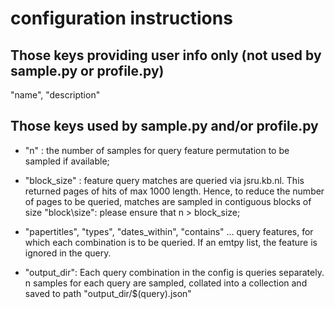 # configuration instructions

## Those keys providing user info only (not used by sample.py or profile.py)

"name", "description"

## Those keys used by sample.py and/or profile.py

* "n" : the number of samples for query feature permutation to be sampled if available;

* "block\_size" : feature query matches are queried via jsru.kb.nl. This returned pages of hits of max 1000 length. Hence, to reduce the number of pages to be queried, matches are sampled in contiguous blocks of size "block\size": please ensure that n > block\_size;

* "papertitles", "types", "dates_within", "contains" ... query features, for which each combination is to be queried. If an emtpy list, the feature is ignored in the query.

* "output_dir": Each query combination in the config is queries separately. n samples for each query are sampled, collated into a collection and saved to path "output_dir/$(query).json"
